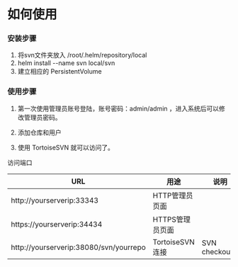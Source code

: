 # 如何使用

###  安装步骤

1. 将svn文件夹放入 /root/.helm/repository/local
2. helm install  --name svn  local/svn
3. 建立相应的 PersistentVolume 

### 使用步骤

1. 第一次使用管理员账号登陆，账号密码：admin/admin ，进入系统后可以修改管理员密码。

2. 添加仓库和用户

3. 使用 TortoiseSVN 就可以访问了。



访问端口

| URL                                    | 用途             | 说明            |
| -------------------------------------- | ---------------- | --------------- |
| http://yourserverip:33343              | HTTP管理员页面   |                 |
| https://yourserverip:34434             | HTTPS管理员页面  |                 |
| http://yourserverip:38080/svn/yourrepo | TortoiseSVN 连接 | SVN checkout... |

